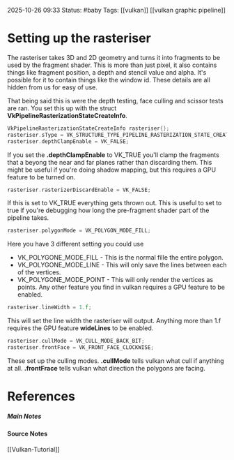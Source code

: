 2025-10-26 09:33
Status: #baby 
Tags: [[vulkan]] [[vulkan graphic pipeline]]
# Setting up the rasteriser

The rasteriser takes 3D and 2D geometry and turns it into fragments to be used by the fragment shader. This is more than just pixel, it also contains things like fragment position, a depth and stencil value and alpha. It's possible for it to contain things like the window id. These details are all hidden from us for easy of use.

That being said this is were the depth testing, face culling and scissor tests are ran. You set this up with the struct **VkPipelineRasterizationStateCreateInfo**.

```c++
VkPipelineRasterizationStateCreateInfo rasteriser{};
rasteriser.sType = VK_STRUCTURE_TYPE_PIPELINE_RASTERIZATION_STATE_CREATE_INFO;
rasteriser.depthClampEnable = VK_FALSE;
```

If you set the **.depthClampEnable** to VK_TRUE you'll clamp the fragments that a beyong the near and far planes rather than discarding them. This might be useful if you're doing shadow mapping, but this requires a GPU feature to be turned on.

```c++
rasteriser.rasterizerDiscardEnable = VK_FALSE;
```

If this is set to VK_TRUE everything gets thrown out. This is useful to set to true if you're debugging how long the pre-fragment shader part of the pipeline takes.

```c++
rasteriser.polygonMode = VK_POLYGON_MODE_FILL;
```

Here you have 3 different setting you could use
- VK_POLYGONE_MODE_FILL - This is the normal fille the entire polygon.
- VK_POLYGONE_MODE_LINE - This will only save the lines between each of the vertices.
- VK_POLYGONE_MODE_POINT - This will only render the vertices as points.
Any other feature you find in vulkan requires a GPU feature to be enabled.

```c++
rasteriser.lineWidth = 1.f;
```

This will set the line width the rasteriser will output. Anything more than 1.f requires the GPU feature **wideLines** to be enabled.

```c++
rasteriser.cullMode = VK_CULL_MODE_BACK_BIT;
rasteriser.frontFace = VK_FRONT_FACE_CLOCKWISE;
```

These set up the culling modes. **.cullMode** tells vulkan what cull if anything at all. **.frontFrace** tells vulkan what direction the polygons are facing.
# References
##### Main Notes
#### Source Notes
[[Vulkan-Tutorial]]
